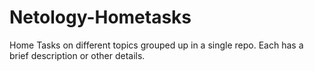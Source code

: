 # Netology-Hometasks
Home Tasks on different topics grouped up in a single repo. Each has a brief description or other details.

